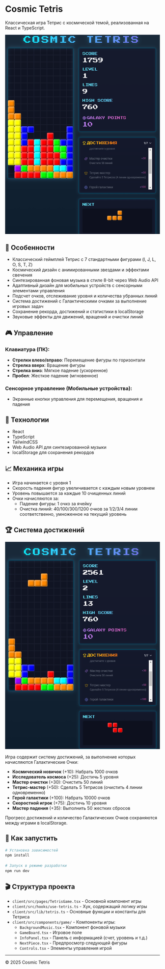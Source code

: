# Cosmic Tetris

Классическая игра Тетрис с космической темой, реализованная на React и TypeScript.

![Cosmic Tetris Game](attached_assets/Снимок%20экрана%20(7732).png)

## 🌌 Особенности

- Классический геймплей Тетрис с 7 стандартными фигурами (I, J, L, O, S, T, Z)
- Космический дизайн с анимированными звездами и эффектами свечения
- Синтезированная фоновая музыка в стиле 8-bit через Web Audio API
- Адаптивный дизайн для мобильных устройств с сенсорными элементами управления
- Подсчет очков, отслеживание уровня и количества убранных линий
- Система достижений с Галактическими очками за выполнение игровых задач
- Сохранение рекорда, достижений и статистики в localStorage
- Звуковые эффекты для движений, вращений и очистки линий

## 🎮 Управление

### Клавиатура (ПК):
- **Стрелки влево/вправо**: Перемещение фигуры по горизонтали
- **Стрелка вверх**: Вращение фигуры
- **Стрелка вниз**: Мягкое падение (ускоренное)
- **Пробел**: Жесткое падение (мгновенное)

### Сенсорное управление (Мобильные устройства):
- Экранные кнопки управления для перемещения, вращения и падения

## 🧩 Технологии

- React
- TypeScript
- TailwindCSS
- Web Audio API для синтезированной музыки
- localStorage для сохранения рекордов

## 📈 Механика игры

- Игра начинается с уровня 1
- Скорость падения фигур увеличивается с каждым новым уровнем
- Уровень повышается за каждые 10 очищенных линий
- Очки начисляются за:
  - Падение фигуры: 1 очко за ячейку
  - Очистка линий: 40/100/300/1200 очков за 1/2/3/4 линии соответственно, умноженное на текущий уровень

## 🏆 Система достижений

![Cosmic Tetris Achievements](attached_assets/Снимок%20экрана%20(7733).png)

Игра содержит систему достижений, за выполнение которых начисляются Галактические Очки:

- **Космический новичок** (+10): Набрать 1000 очков
- **Исследователь космоса** (+25): Достичь 5 уровня
- **Мастер очистки** (+30): Очистить 50 линий
- **Тетрис-мастер** (+50): Сделать 5 Тетрисов (очистить 4 линии одновременно)
- **Герой галактики** (+100): Набрать 10000 очков
- **Скоростной игрок** (+75): Достичь 10 уровня
- **Мастер падения** (+35): Выполнить 50 жестких сбросов

Прогресс достижений и количество Галактических Очков сохраняются между играми в localStorage.

## 🚀 Как запустить

```bash
# Установка зависимостей
npm install

# Запуск в режиме разработки
npm run dev
```

## 🎬 Структура проекта

- `client/src/pages/TetrisGame.tsx` - Основной компонент игры
- `client/src/hooks/use-tetris.ts` - Хук, содержащий логику игры
- `client/src/lib/tetris.ts` - Основные функции и константы для Тетриса
- `client/src/components/game/` - Компоненты игры:
  - `BackgroundMusic.tsx` - Компонент фоновой музыки
  - `GameBoard.tsx` - Игровое поле
  - `InfoPanel.tsx` - Панель с информацией (счет, уровень и т.д.)
  - `NextPiece.tsx` - Предпросмотр следующей фигуры
  - `Controls.tsx` - Элементы управления игрой

---

© 2025 Cosmic Tetris
